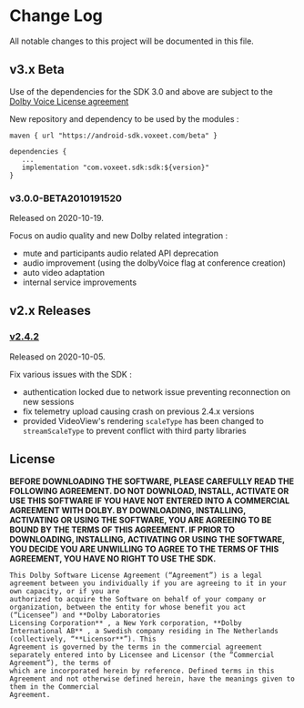 # Change Log

All notable changes to this project will be documented in this file.

## v3.x Beta

Use of the dependencies for the SDK 3.0 and above are subject to the [Dolby Voice License agreement](LICENSE)

New repository and dependency to be used by the modules :

```
maven { url "https://android-sdk.voxeet.com/beta" }
```

```
dependencies {
   ...
   implementation "com.voxeet.sdk:sdk:${version}"
}
```

### v3.0.0-BETA2010191520

Released on 2020-10-19.

Focus on audio quality and new Dolby related integration :

- mute and participants audio related API deprecation
- audio improvement (using the dolbyVoice flag at conference creation)
- auto video adaptation
- internal service improvements

## v2.x Releases

### [v2.4.2](https://bintray.com/voxeet/maven/com.voxeet.sdk/2.4.2)

Released on 2020-10-05.

Fix various issues with the SDK :

- authentication locked due to network issue preventing reconnection on new sessions
- fix telemetry upload causing crash on previous 2.4.x versions
- provided VideoView's rendering `scaleType` has been changed to `streamScaleType` to prevent conflict with third party libraries


## License

**BEFORE DOWNLOADING THE SOFTWARE, PLEASE CAREFULLY READ THE FOLLOWING AGREEMENT. DO NOT DOWNLOAD, INSTALL, ACTIVATE OR USE THIS SOFTWARE IF YOU HAVE NOT
ENTERED INTO A COMMERCIAL AGREEMENT WITH DOLBY. BY DOWNLOADING, INSTALLING, ACTIVATING OR USING THE SOFTWARE, YOU ARE AGREEING TO BE BOUND BY THE TERMS
OF THIS AGREEMENT. IF PRIOR TO DOWNLOADING, INSTALLING, ACTIVATING OR USING THE SOFTWARE, YOU DECIDE YOU ARE UNWILLING TO AGREE TO THE TERMS OF THIS
AGREEMENT, YOU HAVE NO RIGHT TO USE THE SDK.**

```
This Dolby Software License Agreement (“Agreement”) is a legal agreement between you individually if you are agreeing to it in your own capacity, or if you are
authorized to acquire the Software on behalf of your company or organization, between the entity for whose benefit you act (“Licensee”) and **Dolby Laboratories
Licensing Corporation** , a New York corporation, **Dolby International AB** , a Swedish company residing in The Netherlands (collectively, “**Licensor**”). This
Agreement is governed by the terms in the commercial agreement separately entered into by Licensee and Licensor (the “Commercial Agreement”), the terms of
which are incorporated herein by reference. Defined terms in this Agreement and not otherwise defined herein, have the meanings given to them in the Commercial
Agreement.
```